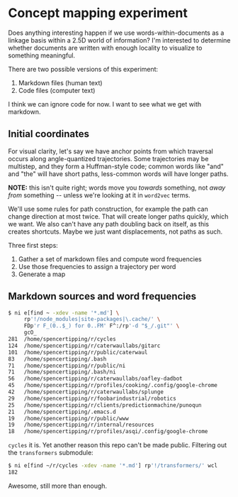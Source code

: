 # Concept mapping experiment
Does anything interesting happen if we use words-within-documents as a linkage basis within a 2.5D world of information? I'm interested to determine whether documents are written with enough locality to visualize to something meaningful.

There are two possible versions of this experiment:

1. Markdown files (human text)
2. Code files (computer text)

I think we can ignore code for now. I want to see what we get with markdown.


## Initial coordinates
For visual clarity, let's say we have anchor points from which traversal occurs along angle-quantized trajectories. Some trajectories may be multistep, and they form a Huffman-style code; common words like "and" and "the" will have short paths, less-common words will have longer paths.

**NOTE:** this isn't quite right; words move you _towards_ something, not _away from_ something -- unless we're looking at it in `word2vec` terms.

We'll use some rules for path construction, for example the path can change direction at most twice. That will create longer paths quickly, which we want. We also can't have any path doubling back on itself, as this creates shortcuts. Maybe we just want displacements, not paths as such.

Three first steps:

1. Gather a set of markdown files and compute word frequencies
2. Use those frequencies to assign a trajectory per word
3. Generate a map


## Markdown sources and word frequencies
```sh
$ ni e[find ~ -xdev -name '*.md'] \
     rp'!/node_modules|site-packages|\.cache/' \
     FDp'r F_(0..$_) for 0..FM' F^:/rp'-d "$_/.git"' \
     gcO_
281  /home/spencertipping/r/cycles
124  /home/spencertipping/r/caterwaullabs/gitarc
101  /home/spencertipping/r/public/caterwaul
83   /home/spencertipping/.bash
71   /home/spencertipping/r/public/ni
71   /home/spencertipping/.bash/ni
56   /home/spencertipping/r/caterwaullabs/oafley-dadbot
45   /home/spencertipping/r/profiles/cooking/.config/google-chrome
42   /home/spencertipping/r/caterwaullabs/splunge
29   /home/spencertipping/r/foobarindustrial/robotics
25   /home/spencertipping/r/clients/predictionmachine/punoqun
21   /home/spencertipping/.emacs.d
19   /home/spencertipping/r/public/www
19   /home/spencertipping/r/internal/resources
18   /home/spencertipping/r/profiles/asqi/.config/google-chrome
```

`cycles` it is. Yet another reason this repo can't be made public. Filtering out the `transformers` submodule:

```sh
$ ni e[find ~/r/cycles -xdev -name '*.md'] rp'!/transformers/' wcl
182
```

Awesome, still more than enough.
